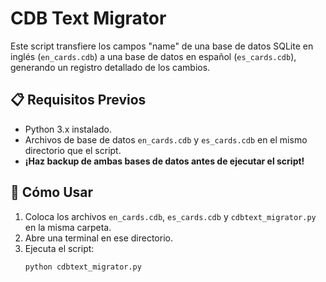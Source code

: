 # CDB Text Migrator

Este script transfiere los campos "name" de una base de datos SQLite en inglés (`en_cards.cdb`) a una base de datos en español (`es_cards.cdb`), generando un registro detallado de los cambios.

## 📋 Requisitos Previos
- Python 3.x instalado.
- Archivos de base de datos `en_cards.cdb` y `es_cards.cdb` en el mismo directorio que el script.
- **¡Haz backup de ambas bases de datos antes de ejecutar el script!**

## 🚀 Cómo Usar
1. Coloca los archivos `en_cards.cdb`, `es_cards.cdb` y `cdbtext_migrator.py` en la misma carpeta.
2. Abre una terminal en ese directorio.
3. Ejecuta el script:
   ```bash
   python cdbtext_migrator.py